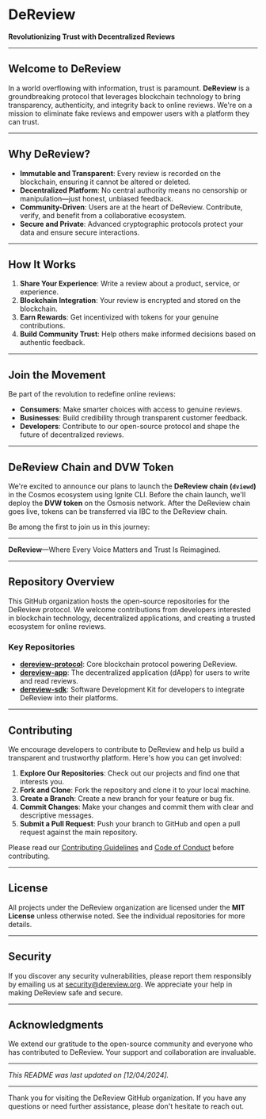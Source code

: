 # DeReview

**Revolutionizing Trust with Decentralized Reviews**

---

## Welcome to DeReview

In a world overflowing with information, trust is paramount. **DeReview** is a groundbreaking protocol that leverages blockchain technology to bring transparency, authenticity, and integrity back to online reviews. We're on a mission to eliminate fake reviews and empower users with a platform they can trust.

---

## Why DeReview?

- **Immutable and Transparent**: Every review is recorded on the blockchain, ensuring it cannot be altered or deleted.
- **Decentralized Platform**: No central authority means no censorship or manipulation—just honest, unbiased feedback.
- **Community-Driven**: Users are at the heart of DeReview. Contribute, verify, and benefit from a collaborative ecosystem.
- **Secure and Private**: Advanced cryptographic protocols protect your data and ensure secure interactions.

---

## How It Works

1. **Share Your Experience**: Write a review about a product, service, or experience.
2. **Blockchain Integration**: Your review is encrypted and stored on the blockchain.
3. **Earn Rewards**: Get incentivized with tokens for your genuine contributions.
4. **Build Community Trust**: Help others make informed decisions based on authentic feedback.

---

## Join the Movement

Be part of the revolution to redefine online reviews:

- **Consumers**: Make smarter choices with access to genuine reviews.
- **Businesses**: Build credibility through transparent customer feedback.
- **Developers**: Contribute to our open-source protocol and shape the future of decentralized reviews.

---

## DeReview Chain and DVW Token

We're excited to announce our plans to launch the **DeReview chain (`dviewd`)** in the Cosmos ecosystem using Ignite CLI. Before the chain launch, we'll deploy the **DVW token** on the Osmosis network. After the DeReview chain goes live, tokens can be transferred via IBC to the DeReview chain.

Be among the first to join us in this journey:

<!-- - **[Buy DVW Token](#)**

---

## Stay Connected

- **Twitter**: [@DeReviewOrg](https://twitter.com/DeReviewOrg)
- **GitHub**: [github.com/dereview](https://github.com/dereview)
- **Contact Us**: [contact@dereview.org](mailto:contact@dereview.org)

---

© 2024 DeReview | **[Privacy Policy](#)** | **[Terms of Service](#)** -->

---

**DeReview**—Where Every Voice Matters and Trust Is Reimagined.

---

## Repository Overview

This GitHub organization hosts the open-source repositories for the DeReview protocol. We welcome contributions from developers interested in blockchain technology, decentralized applications, and creating a trusted ecosystem for online reviews.

### Key Repositories

- **[dereview-protocol](#)**: Core blockchain protocol powering DeReview.
- **[dereview-app](#)**: The decentralized application (dApp) for users to write and read reviews.
- **[dereview-sdk](#)**: Software Development Kit for developers to integrate DeReview into their platforms.

---

## Contributing

We encourage developers to contribute to DeReview and help us build a transparent and trustworthy platform. Here's how you can get involved:

1. **Explore Our Repositories**: Check out our projects and find one that interests you.
2. **Fork and Clone**: Fork the repository and clone it to your local machine.
3. **Create a Branch**: Create a new branch for your feature or bug fix.
4. **Commit Changes**: Make your changes and commit them with clear and descriptive messages.
5. **Submit a Pull Request**: Push your branch to GitHub and open a pull request against the main repository.

Please read our [Contributing Guidelines](CONTRIBUTING.md) and [Code of Conduct](CODE_OF_CONDUCT.md) before contributing.

---

## License

All projects under the DeReview organization are licensed under the **MIT License** unless otherwise noted. See the individual repositories for more details.

---

## Security

If you discover any security vulnerabilities, please report them responsibly by emailing us at [security@dereview.org](mailto:security@dereview.org). We appreciate your help in making DeReview safe and secure.

---

## Acknowledgments

We extend our gratitude to the open-source community and everyone who has contributed to DeReview. Your support and collaboration are invaluable.

---

*This README was last updated on [12/04/2024].*

---

Thank you for visiting the DeReview GitHub organization. If you have any questions or need further assistance, please don't hesitate to reach out.
